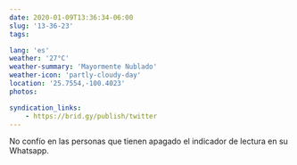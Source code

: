 ```yaml
---
date: 2020-01-09T13:36:34-06:00
slug: '13-36-23'
tags:

lang: 'es'
weather: '27°C'
weather-summary: 'Mayormente Nublado'
weather-icon: 'partly-cloudy-day'
location: '25.7554,-100.4023'
photos:

syndication_links:
    - https://brid.gy/publish/twitter
---
```

No confío en las personas que tienen apagado el indicador de lectura en su Whatsapp.
